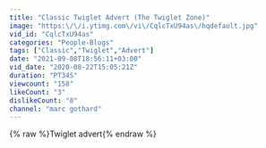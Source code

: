 ```yaml
---
title: "Classic Twiglet Advert (The Twiglet Zone)"
image: "https:\/\/i.ytimg.com\/vi\/CqlcTxU94as\/hqdefault.jpg"
vid_id: "CqlcTxU94as"
categories: "People-Blogs"
tags: ["Classic","Twiglet","Advert"]
date: "2021-09-08T18:56:11+03:00"
vid_date: "2020-08-22T15:05:21Z"
duration: "PT34S"
viewcount: "158"
likeCount: "3"
dislikeCount: "0"
channel: "marc gothard"
---
```

{% raw %}Twiglet advert{% endraw %}
